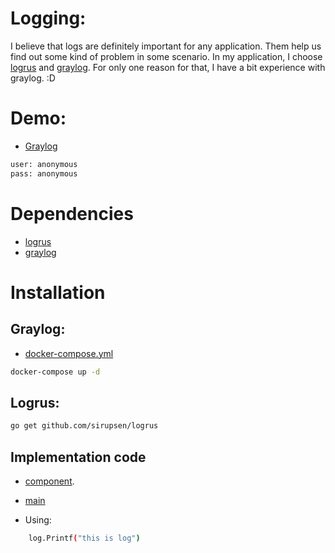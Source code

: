 # Logging:
I believe that logs are definitely important for any application. Them help us find out some kind of problem in some scenario. In my application, I choose [logrus](https://github.com/sirupsen/logrus) and [graylog](https://www.graylog.org/). For only one reason for that, I have a bit experience with graylog. :D 

# Demo:
- [Graylog](https://graylog.tdo.works/)
```bash
user: anonymous
pass: anonymous
```

# Dependencies
- [logrus](https://github.com/sirupsen/logrus)
- [graylog](https://www.graylog.org/)

# Installation

## Graylog:
- [docker-compose.yml](https://github.com/trung051093/gogo/blob/main/docker-compose.yml)

```bash
docker-compose up -d
```

## Logrus:

```bash
go get github.com/sirupsen/logrus
```

## Implementation code
- [component](https://github.com/trung051093/gogo/blob/main/components/log/graylog.go). 

- [main](https://github.com/trung051093/gogo/blob/main/packages/rest_api/main.go#L49)

- Using:
```bash
	log.Printf("this is log")
```
